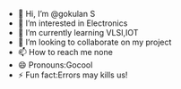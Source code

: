 - 👋 Hi, I’m @gokulan S
- 👀 I’m interested in Electronics
- 🌱 I’m currently learning VLSI,IOT
- 💞️ I’m looking to collaborate on my project
- 📫 How to reach me none
- 😄 Pronouns:Gocool
- ⚡ Fun fact:Errors may kills us!

<!---
gocools47/gocools47 is a ✨ special ✨ repository because its `README.md` (this file) appears on your GitHub profile.
You can click the Preview link to take a look at your changes.
--->
